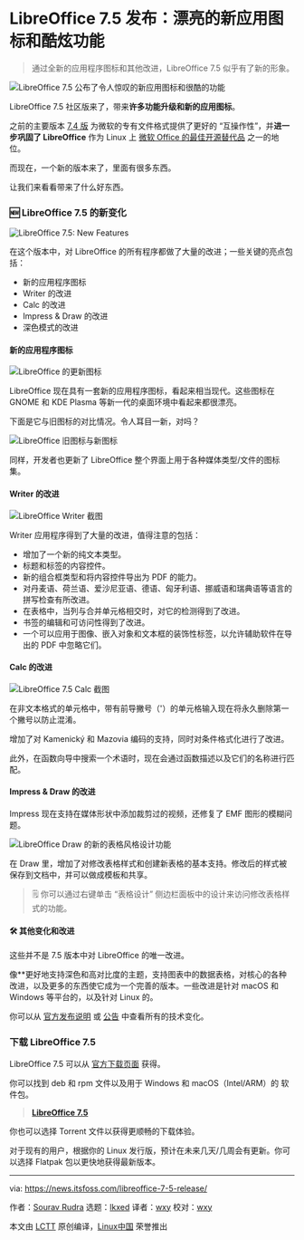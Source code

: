 [#]: subject: "LibreOffice 7.5 Unveils Stunning New App Icons and Cool Features"
[#]: via: "https://news.itsfoss.com/libreoffice-7-5-release/"
[#]: author: "Sourav Rudra https://news.itsfoss.com/author/sourav/"
[#]: collector: "lkxed"
[#]: translator: "wxy"
[#]: reviewer: "wxy"
[#]: publisher: "wxy"
[#]: url: "https://linux.cn/article-15511-1.html"

LibreOffice 7.5 发布：漂亮的新应用图标和酷炫功能
======

> 通过全新的应用程序图标和其他改进，LibreOffice 7.5 似乎有了新的形象。

![LibreOffice 7.5 公布了令人惊叹的新应用图标和很酷的功能][1]

LibreOffice 7.5 社区版来了，带来**许多功能升级和新的应用图标**。

之前的主要版本 [7.4 版][2] 为微软的专有文件格式提供了更好的 “互操作性”，并**进一步巩固了 LibreOffice** 作为 Linux 上 [微软 Office 的最佳开源替代品][3] 之一的地位。

而现在，一个新的版本来了，里面有很多东西。

让我们来看看带来了什么好东西。

### 🆕 LibreOffice 7.5 的新变化

![LibreOffice 7.5: New Features][4]

在这个版本中，对 LibreOffice 的所有程序都做了大量的改进；一些关键的亮点包括：

- 新的应用程序图标
- Writer 的改进
- Calc 的改进
- Impress & Draw 的改进
- 深色模式的改进

#### 新的应用程序图标

![LibreOffice 的更新图标][5]

LibreOffice 现在具有一套新的应用程序图标，看起来相当现代。这些图标在 GNOME 和 KDE Plasma 等新一代的桌面环境中看起来都很漂亮。

下面是它与旧图标的对比情况。令人耳目一新，对吗？

![LibreOffice 旧图标与新图标][6]

同样，开发者也更新了 LibreOffice 整个界面上用于各种媒体类型/文件的图标集。

#### Writer 的改进

![LibreOffice Writer 截图][7]

Writer 应用程序得到了大量的改进，值得注意的包括：

- 增加了一个新的纯文本类型。
- 标题和标签的内容控件。
- 新的组合框类型和将内容控件导出为 PDF 的能力。
- 对丹麦语、荷兰语、爱沙尼亚语、德语、匈牙利语、挪威语和瑞典语等语言的拼写检查有所改进。
- 在表格中，当列与合并单元格相交时，对它的检测得到了改进。
- 书签的编辑和可访问性得到了改进。
- 一个可以应用于图像、嵌入对象和文本框的装饰性标签，以允许辅助软件在导出的 PDF 中忽略它们。

#### Calc 的改进

![LibreOffice 7.5 Calc 截图][8]

在非文本格式的单元格中，带有前导撇号（'）的单元格输入现在将永久删除第一个撇号以防止混淆。

增加了对 Kamenický 和 Mazovia 编码的支持，同时对条件格式化进行了改进。

此外，在函数向导中搜索一个术语时，现在会通过函数描述以及它们的名称进行匹配。

#### Impress & Draw 的改进

Impress 现在支持在媒体形状中添加裁剪过的视频，还修复了 EMF 图形的模糊问题。

![LibreOffice Draw 的新的表格风格设计功能][9]

在 Draw 里，增加了对修改表格样式和创建新表格的基本支持。修改后的样式被保存到文档中，并可以做成模板和共享。

> 🗒️ 你可以通过右键单击 “表格设计” 侧边栏面板中的设计来访问修改表格样式的功能。

#### 🛠️ 其他变化和改进

这些并不是 7.5 版本中对 LibreOffice 的唯一改进。

像**更好地支持深色和高对比度的主题，支持图表中的数据表格，对核心的各种改进，以及更多的东西使它成为一个完善的版本。一些改进是针对 macOS 和 Windows 等平台的，以及针对 Linux 的。

你可以从 [官方发布说明][10] 或 [公告][11] 中查看所有的技术变化。

### 下载 LibreOffice 7.5

LibreOffice 7.5 可以从 [官方下载页面][12] 获得。

你可以找到 deb 和 rpm 文件以及用于 Windows 和 macOS（Intel/ARM）的 软件包。

> **[LibreOffice 7.5][12]**

你也可以选择 Torrent 文件以获得更顺畅的下载体验。

对于现有的用户，根据你的 Linux 发行版，预计在未来几天/几周会有更新。你可以选择 Flatpak 包以更快地获得最新版本。

--------------------------------------------------------------------------------

via: https://news.itsfoss.com/libreoffice-7-5-release/

作者：[Sourav Rudra][a]
选题：[lkxed][b]
译者：[wxy](https://github.com/wxy)
校对：[wxy](https://github.com/wxy)

本文由 [LCTT](https://github.com/LCTT/TranslateProject) 原创编译，[Linux中国](https://linux.cn/) 荣誉推出

[a]: https://news.itsfoss.com/author/sourav/
[b]: https://github.com/lkxed
[1]: https://news.itsfoss.com/content/images/size/w2000/2023/02/libreoffice-7.5-release.png
[2]: https://news.itsfoss.com/libreoffice-7-4-release/
[3]: https://itsfoss.com/best-free-open-source-alternatives-microsoft-office/
[4]: https://youtu.be/ZlAmjIwUvs4
[5]: https://news.itsfoss.com/content/images/2023/02/LibreOffice_7.5_Icons.png
[6]: https://news.itsfoss.com/content/images/2023/02/libreoffice-icons.jpg
[7]: https://news.itsfoss.com/content/images/2023/02/libreoffice-writer.png
[8]: https://news.itsfoss.com/content/images/2023/02/libreoffice-7-5.png
[9]: https://news.itsfoss.com/content/images/2023/02/LibreOffice_7.5_Table_Design.png
[10]: https://wiki.documentfoundation.org/ReleaseNotes/7.5
[11]: https://blog.documentfoundation.org/blog/2023/02/02/tdf-announces-libreoffice-75-community/
[12]: https://www.libreoffice.org/download/download-libreoffice/
